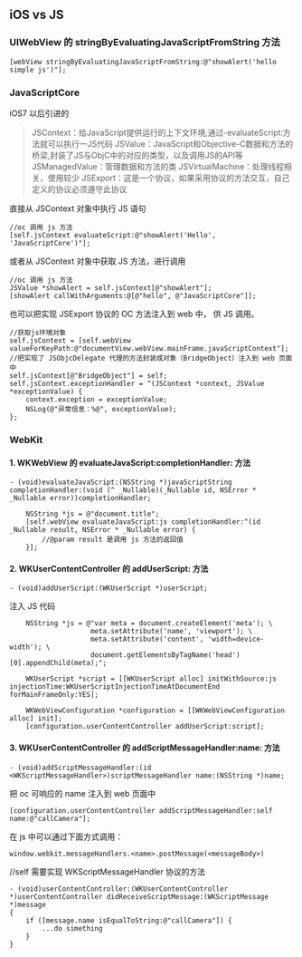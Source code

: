 ## iOS vs JS

### UIWebView 的 stringByEvaluatingJavaScriptFromString 方法

```
[webView stringByEvaluatingJavaScriptFromString:@"showAlert('hello simple js')"];
```

### JavaScriptCore

iOS7 以后引进的

>JSContext：给JavaScript提供运行的上下文环境,通过-evaluateScript:方法就可以执行一JS代码
JSValue：JavaScript和Objective-C数据和方法的桥梁,封装了JS与ObjC中的对应的类型，以及调用JS的API等
JSManagedValue：管理数据和方法的类
JSVirtualMachine：处理线程相关，使用较少
JSExport：这是一个协议，如果采用协议的方法交互，自己定义的协议必须遵守此协议

直接从 JSContext 对象中执行 JS 语句

```
//oc 调用 js 方法
[self.jsContext evaluateScript:@"showAlert('Hello', 'JavaScriptCore')"];
```

或者从 JSContext 对象中获取 JS 方法，进行调用

```
//oc 调用 js 方法
JSValue *showAlert = self.jsContext[@"showAlert"];
[showAlert callWithArguments:@[@"hello", @"JavaScriptCore"]];
```

也可以把实现 JSExport 协议的 OC 方法注入到 web 中， 供 JS 调用。

```
//获取js环境对象
self.jsContext = [self.webView valueForKeyPath:@"documentView.webView.mainFrame.javaScriptContext"];
//把实现了 JSObjcDelegate 代理的方法封装成对象（BridgeObject）注入到 web 页面中
self.jsContext[@"BridgeObject"] = self;
self.jsContext.exceptionHandler = ^(JSContext *context, JSValue *exceptionValue) {
    context.exception = exceptionValue;
    NSLog(@"异常信息：%@", exceptionValue);
};
```


### WebKit

#### 1. WKWebView 的 evaluateJavaScript:completionHandler: 方法

```
- (void)evaluateJavaScript:(NSString *)javaScriptString completionHandler:(void (^ _Nullable)(_Nullable id, NSError * _Nullable error))completionHandler;
```

```
    NSString *js = @"document.title";
    [self.webView evaluateJavaScript:js completionHandler:^(id _Nullable result, NSError * _Nullable error) {
        //@param result 是调用 js 方法的返回值
    }];
```

#### 2. WKUserContentController 的 addUserScript: 方法

```
- (void)addUserScript:(WKUserScript *)userScript;
```

注入 JS 代码

```
    NSString *js = @"var meta = document.createElement('meta'); \
                    meta.setAttribute('name', 'viewport'); \
                    meta.setAttribute('content', 'width=device-width'); \
                    document.getElementsByTagName('head')[0].appendChild(meta);";

    WKUserScript *script = [[WKUserScript alloc] initWithSource:js injectionTime:WKUserScriptInjectionTimeAtDocumentEnd forMainFrameOnly:YES];
    
    WKWebViewConfiguration *configuration = [[WKWebViewConfiguration alloc] init];
    [configuration.userContentController addUserScript:script];
```

#### 3. WKUserContentController 的 addScriptMessageHandler:name: 方法

```
- (void)addScriptMessageHandler:(id <WKScriptMessageHandler>)scriptMessageHandler name:(NSString *)name;
```

把 oc 可响应的 name 注入到 web 页面中
```
[configuration.userContentController addScriptMessageHandler:self name:@"callCamera"];
```

在 js 中可以通过下面方式调用：
```
window.webkit.messageHandlers.<name>.postMessage(<messageBody>)
```

//self 需要实现 WKScriptMessageHandler 协议的方法
```
- (void)userContentController:(WKUserContentController *)userContentController didReceiveScriptMessage:(WKScriptMessage *)message
{
    if ([message.name isEqualToString:@"callCamera"]) {
        ...do simething
    }
}
```

